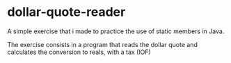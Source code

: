 # dollar-quote-reader

A simple exercise that i made to practice the use of static members in Java.

The exercise consists in a program that reads the dollar quote and calculates the conversion to reals, with a tax (IOF)
